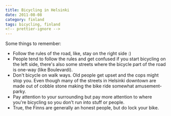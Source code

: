 ```yaml
---
title: Bicycling in Helsinki
date: 2011-08-08
category: finland
tags: bicycling, finland
<!-- prettier-ignore -->
---
```


Some things to remember:

- Follow the rules of the road, like, stay on the right side :)
- People tend to follow the rules and get confused if you start bicycling on the left side, there's also some streets where the bicycle part of the road is one-way (like Boulevardi).
- Don't bicycle on walk ways. Old people get upset and the cops might stop you. Even though many of the streets in Helsinki downtown are made out of cobble stone making the bike ride somewhat amusement-parky.
- Pay attention to your surrounding but pay more attention to where you're bicycling so you don't run into stuff or people.
- True, the Finns are generally an honest people, but do lock your bike.
